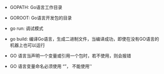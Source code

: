 - GOPATH: Go语言工作目录

- GOROOT: Go语言开发包的目录

- go run: 调试模式

- go build: 编译Go语言，生成二进制文件，当编译成功，即使在没有GO语言的机器上也可以运行

- GO 语言当声明一个变量或引用一个包时，若不使用，则会报错

- GO 语言变量命名必须使用 “”， 不能使用’‘